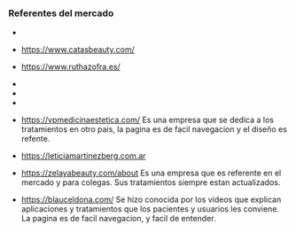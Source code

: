 ### Referentes del mercado

* 
* https://www.catasbeauty.com/
* https://www.ruthazofra.es/
* 
* 
* 


* https://vpmedicinaestetica.com/ Es una empresa que se dedica a los tratamientos en otro pais, la pagina es de facil navegacion y el diseño es refente.


* https://leticiamartinezberg.com.ar 


* https://zelayabeauty.com/about Es una empresa que es referente en el mercado y para colegas. Sus tratamientos siempre estan actualizados. 


* https://blauceldona.com/ Se hizo conocida por los videos que explican aplicaciones y tratamientos que los pacientes y usuarios les conviene. La pagina es de facil navegacion, y facil de entender. 